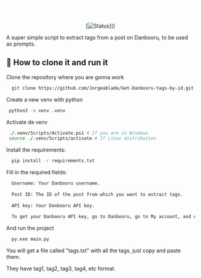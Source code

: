 <h1 align="center" style="color:white;">Get Danbooru tags of a post by id</h1>

<div align="center">
  
  [![Status](https://img.shields.io/badge/status-OK-green?)]()
  
</div>

A super simple script to extract tags from a post on Danbooru, to be used as prompts.

## 🏁 How to clone it and run it

Clone the repository where you are gonna work
 
```bash
  git clone https://github.com/Jorgeablade/Get-Danbooru-tags-by-id.git
```

Create a new venv with python

```bash
 python3 -m venv .venv 
```

Activate de venv

```bash
 ./.venv/Scripts/Activate.ps1 # If you are in Windows
 source ./.venv/Scripts/activate # If Linux distribution
```

Install the requirements:

```bash
  pip install -r requirements.txt
```

Fill in the required fields:

```bash
  Username: Your Danbooru username.
  
  Post ID: The ID of the post from which you want to extract tags.
  
  API key: Your Danbooru API key. 
  
  To get your Danbooru API key, go to Danbooru, go to My account, and API KEY.
```

  And run the project
  
```bash
  py.exe main.py
```

You will get a file called "tags.txt" with all the tags, just copy and paste them.

They have tag1, tag2, tag3, tag4, etc format.
